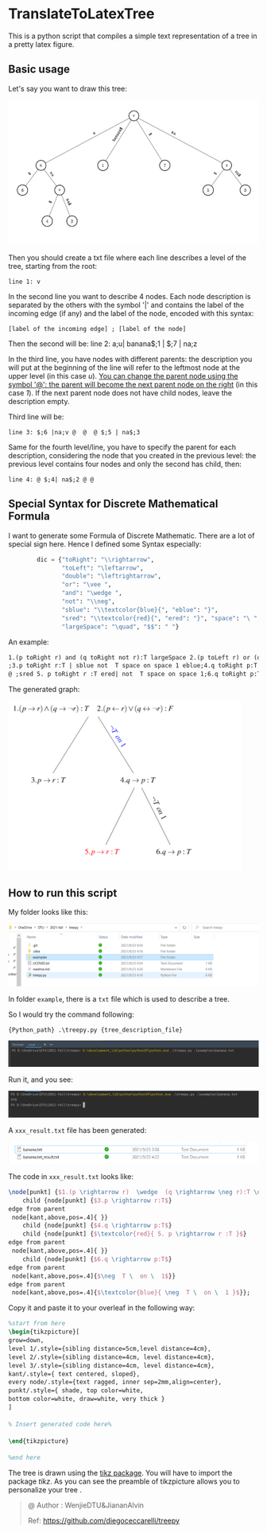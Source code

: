 # TranslateToLatexTree #

This is a python script that compiles a simple text representation of a tree in a pretty latex figure.

## Basic usage

Let's say you want to draw this tree:


![Banana tree](https://github.com/diegoceccarelli/treepy/raw/master/examples/banana.png)

Then you should create a txt file where each line describes a level of the tree, starting from the root:

	line 1: v

In the second line you want to describe 4 nodes. Each node description is separated by the others with the symbol '|' and contains the label of the incoming edge (if any) and the label of the node, encoded with this syntax: 

	[label of the incoming edge] ; [label of the node]

Then the second will be: 
	line 2: a;u| banana$;1 | $;7 | na;z

In the third line, you have nodes with different parents: the description you will put at the beginning of the line will refer to the leftmost node at the upper level (in this case *u*). <u>You can change the parent node using the symbol '@': the parent will become the next parent node on the right</u> (in this case *1*). If the next parent node does not  have child nodes, leave the description empty.

Third line will be: 	

	line 3: $;6	|na;v @  @  @ $;5 | na$;3

Same for the fourth level/line, you have to specify the parent for each description, considering the node that you 
created in the previous level: the previous level contains four nodes and only the second has child, then:

	line 4: @ $;4| na$;2 @ @ 



## Special Syntax for Discrete Mathematical Formula

I want to generate some Formula of Discrete Mathematic. There are a lot of special sign here. Hence I defined some Syntax especially:

```python
        dic = {"toRight": "\\rightarrow",
               "toLeft": "\leftarrow",
               "double": "\leftrightarrow", 
               "or": "\vee ", 
               "and": "\wedge ",
               "not": "\\neg", 
               "sblue": "\\textcolor{blue}{", "eblue": "}",
               "sred": "\\textcolor{red}{", "ered": "}", "space": "\ ","nextLine":"$\\\\$"
               "largeSpace": "\quad", "$$": " "}
```

An example:

``` txt
1.(p toRight r) and (q toRight not r):T largeSpace 2.(p toLeft r) or (q double not r):F
;3.p toRight r:T | sblue not  T space on space 1 eblue;4.q toRight p:T
@ ;sred 5. p toRight r :T ered| not  T space on space 1;6.q toRight p:T

```

The generated graph:

![image-20210923040952696](https://raw.githubusercontent.com/gggdttt/ImageBeds/master/img/202109230409776.png)

## How to run this script ##

My folder looks like this:

![image-20210923042034398](https://raw.githubusercontent.com/gggdttt/ImageBeds/master/img/202109230420476.png)

In folder `example`, there is a `txt` file which is used to describe a tree.

So I would try the command following:

```bas
{Python_path} .\treepy.py {tree_description_file}
```



![image-20210923041905791](https://raw.githubusercontent.com/gggdttt/ImageBeds/master/img/202109230419856.png)

Run it, and you see:

![image-20210923042250478](https://raw.githubusercontent.com/gggdttt/ImageBeds/master/img/202109230422553.png)

A `xxx_result.txt` file has been generated:

![image-20210923042336812](https://raw.githubusercontent.com/gggdttt/ImageBeds/master/img/202109230423880.png)

The code in `xxx_result.txt` looks like:

```latex
\node[punkt] {$1.(p \rightarrow r)  \wedge  (q \rightarrow \neg r):T \quad 2.(p \leftarrow r)  \vee (q \leftrightarrow \neg r):F$}
	child {node[punkt] {$3.p \rightarrow r:T$}
edge from parent
 node[kant,above,pos=.4]{ }}
	child {node[punkt] {$4.q \rightarrow p:T$}
	child {node[punkt] {$\textcolor{red}{ 5. p \rightarrow r :T }$}
edge from parent
 node[kant,above,pos=.4]{ }}
	child {node[punkt] {$6.q \rightarrow p:T$}
edge from parent
 node[kant,above,pos=.4]{$\neg  T \  on \  1$}}
edge from parent
 node[kant,above,pos=.4]{$\textcolor{blue}{ \neg  T \  on \  1 }$}};
```

Copy it and paste it to your overleaf in the following way:

```latex
%start from here
\begin{tikzpicture}[
grow=down,
level 1/.style={sibling distance=5cm,level distance=4cm},
level 2/.style={sibling distance=4cm, level distance=4cm},
level 3/.style={sibling distance=4cm, level distance=4cm},
kant/.style={ text centered, sloped},
every node/.style={text ragged, inner sep=2mm,align=center},
punkt/.style={ shade, top color=white,
bottom color=white, draw=white, very thick }
]

% Insert generated code here%

\end{tikzpicture}

%end here
```

The tree is drawn using the [tikz package](http://www.texample.net/tikz/). You will have to import the package *tikz*. As you can see the preamble of tikzpicture allows you to personalize your tree .




> @ Author : WenjieDTU&JiananAlvin
>
> Ref: https://github.com/diegoceccarelli/treepy

